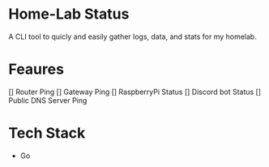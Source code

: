 # Home-Lab Status

A CLI tool to quicly and easily gather logs, data, and stats for my homelab. 


# Feaures

[] Router Ping
[] Gateway Ping
[] RaspberryPi Status
[] Discord bot Status
[] Public DNS Server Ping

# Tech Stack

- Go
